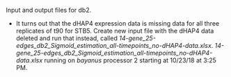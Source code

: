 Input and output files for db2.
* It turns out that the dHAP4 expression data is missing data for all three replicates of t90 for STB5. Create new input file with the dHAP4 data deleted and run that instead, called _14-gene_25-edges_db2_Sigmoid_estimation_all-timepoints_no-dHAP4-data.xlsx_.
_14-gene_25-edges_db2_Sigmoid_estimation_all-timepoints_no-dHAP4-data.xlsx_ running on _bayanus_ processor 2 starting at 10/23/18 at 3:25 PM.

